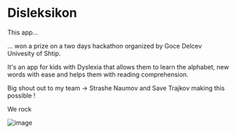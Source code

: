 # Disleksikon

This app...

... won a prize on a two days hackathon organized by Goce Delcev Univesity of Shtip.

It's an app for kids with Dyslexia that allows them to learn the alphabet, new words with ease
and helps them with reading comprehension.

Big shout out to my team -> Strashe Naumov and Save Trajkov making this possible !

We rock

![image](https://user-images.githubusercontent.com/32278714/111913013-7f31c000-8a6c-11eb-90c7-69632de7c7ad.jpg)
